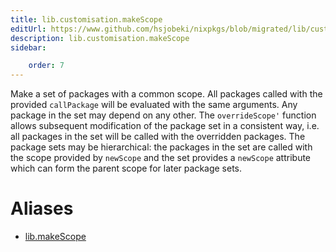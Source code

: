 ```yaml
---
title: lib.customisation.makeScope
editUrl: https://www.github.com/hsjobeki/nixpkgs/blob/migrated/lib/customisation.nix#L279C15
description: lib.customisation.makeScope
sidebar:

    order: 7
---
```


Make a set of packages with a common scope. All packages called
with the provided `callPackage` will be evaluated with the same
arguments. Any package in the set may depend on any other. The
`overrideScope'` function allows subsequent modification of the package
set in a consistent way, i.e. all packages in the set will be
called with the overridden packages. The package sets may be
hierarchical: the packages in the set are called with the scope
provided by `newScope` and the set provides a `newScope` attribute
which can form the parent scope for later package sets.


# Aliases

- [lib.makeScope](/nix-doc-comments/reference/lib/lib-makescope)


